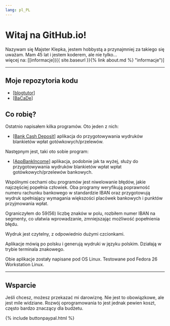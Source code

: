 ```yaml
---
lang: pl_PL
---
```



# Witaj na GitHub.io!

Nazywam się Majster Klepka, jestem hobbystą a przynajmniej za takiego się uważam. Mam 45 lat i jestem koderem, ale nie tylko...  
więcej na: [[informacje]({{ site.baseurl }}{% link about.md %} "informacje")]


***

## Moje repozytoria kodu

- [[blogtutor](https://github.com/majsterklepka/blogtutor "repozytorium blogtutor")] 
- [[BaCaDe](https://github.com/majsterklepka/BaCaDe "Aplikacja Bank Cash Deposit")]

## Co robię?

Ostatnio napisałem kilka programów. Oto jeden z nich: 

- [[Bank Cash Deposit](https://github.com/majsterklepka/blogtutor/tree/bank_rev_0.5 "Bank Cash Deposit rev. 0.5")] aplikacja do przygotowywania wydruków blankietów wpłat gotówkowych/przelewów.

Następnym jest, taki oto sobie program: 

- [[AppBankIncome](https://github.com/majsterklepka/blogtutor/tree/bank_rev_0.0.1 "AppBankIncome rev. 0.0.1")] aplikacja, podobnie jak ta wyżej, służy do przygotowywania wydruków blankietów wpłat wpłat gotówkowych/przelewów bankowych.


Wspólnymi cechami obu programów jest niwelowanie błędów, jakie najczęściej popełnia człowiek. Oba programy weryfikują poprawność numeru rachunku bankowego w standardzie IBAN oraz przygotowują wydruk spełniający wymagania większości placówek bankowych i punktów przyjmowania wpłat.

Ograniczyłem do 59(56) liczbę znaków w polu, rozbiłem numer IBAN na segmenty, co ułatwia wprowadzanie, zmniejszając możliwość popełnienia błędu. 

Wydruk jest czytelny, z odpowiednio dużymi czcionkami.

Aplikacje mówią po polsku i generują wydruki w języku polskim. Działają w trybie terminala znakowego.

Obie aplikacje zostały napisane pod OS Linux. Testowane pod Fedora 26 Workstation Linux.

***

## Wsparcie

Jeśli chcesz, możesz przekazać mi darowiznę. Nie jest to obowiązkowe, ale jest mile widziane. Rozwój oprogramowania to jest jednak pewien koszt, często bardzo znaczący dla budżetu.

{% include buttonpaypal.html %}
 

